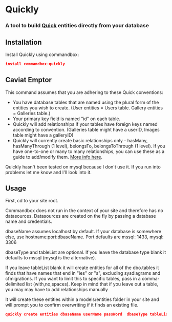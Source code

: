# Quickly

### A tool to build [Quick](https://github.com/elpete/quick) entities directly from your database

## Installation
Install Quickly using commandbox:

```json
install commandbox-quickly
```

## Caviat Emptor

This command assumes that you are adhering to these Quick conventions:

* You have database tables that are named using the plural form of the entities you wish to create. (User entities =  Users table.  Gallery entities = Galleries table.)
* Your primary key field is named "id" on each table.
* Quickly will add relationships if your tables have foreign keys named according to convention.  (Galleries table might have a userID, Images table might have a galleryID)
* Quickly will currently create basic relationships only - hasMany, hasManyThrough (1 level), belongsTo, belongsToThrough (1 level).  If you have one-to-one or many to many relationships, you can use these as a guide to add/modify them.  [More info here](https://quick.ortusbooks.com/v/3.0.0/relationships/relationship-types).


Quickly hasn't been tested on mysql because I don't use it.  If you run into problems let me know and I'll look into it.

## Usage

First, cd to your site root.

Commandbox does not run in the context of your site and therefore has no datasources.  Datasources are created on the fly by passing a database name and credentials.

dbaseName assumes localhost by default.  If your database is somewhere else, use hostname:port:dbaseName.  Port defaults are mssql: 1433, mysql: 3306

dbaseType and tableList are optional.  If you leave the database type blank it defaults to mssql (mysql is the alternative).  

If you leave tableList blank it will create entities for all of the dbo.tables it finds that have names that end in "ies" or "s", excluding sysdiagrams and cfmigrations.  If you want to limit this to specific tables, pass in a comma-delimited list (with,no,spaces).  Keep in mind that if you leave out a table, you may may have to add relationships manually

It will create these entities within a models/entities folder in your site and will prompt you to confirm overwriting if it finds an existing file.

```json
quickly create entities dbaseName userName passWord  dbaseType tableList
```